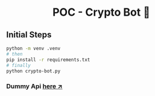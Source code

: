<h1 align="center">POC - Crypto Bot 🤖</h1>

## Initial Steps

```bash
python -m venv .venv
# then
pip install -r requirements.txt
# finally
python crypto-bot.py
```

### Dummy Api [here ↗️](https://dummy-api.hivaibhav.xyz/api/price)
